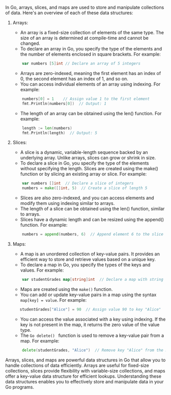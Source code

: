 In Go, arrays, slices, and maps are used to store and manipulate collections of data. Here's an overview of each of these data structures:

1. Arrays:
    - An array is a fixed-size collection of elements of the same type. The size of an array is determined at compile-time and cannot be changed.
    - To declare an array in Go, you specify the type of the elements and the number of elements enclosed in square brackets. For example:
  
    ```Go
        var numbers [5]int // Declare an array of 5 integers
    ```
   
    - Arrays are zero-indexed, meaning the first element has an index of 0, the second element has an index of 1, and so on.
    - You can access individual elements of an array using indexing. For example:
   
    ```Go
        numbers[0] = 1    // Assign value 1 to the first element
        fmt.Println(numbers[0])  // Output: 1
    ```

    - The length of an array can be obtained using the len() function. For example:
    ```Go
        length := len(numbers)
        fmt.Println(length)  // Output: 5
    ```


2. Slices:
    - A slice is a dynamic, variable-length sequence backed by an underlying array. Unlike arrays, slices can grow or shrink in size.
    - To declare a slice in Go, you specify the type of the elements without specifying the length. Slices are created using the make() function or by slicing an existing array or slice. For example:
    ```Go
        var numbers []int  // Declare a slice of integers
        numbers = make([]int, 5)  // Create a slice of length 5
    ```
    - Slices are also zero-indexed, and you can access elements and modify them using indexing similar to arrays.
    - The length of a slice can be obtained using the len() function, similar to arrays.
    - Slices have a dynamic length and can be resized using the append() function. For example:
    ```Go
        numbers = append(numbers, 6)  // Append element 6 to the slice
    ```

3. Maps:
    - A map is an unordered collection of key-value pairs. It provides an efficient way to store and retrieve values based on a unique key.
    - To declare a map in Go, you specify the types of the keys and values. For example:
    ```Go
        var studentGrades map[string]int  // Declare a map with string keys and int values
    ```

    - Maps are created using the ``` make() ``` function.
    - You can add or update key-value pairs in a map using the syntax ``` map[key] = value```. For example:
    ```Go
       studentGrades["Alice"] = 90  // Assign value 90 to key "Alice"
    ```
    - You can access the value associated with a key using indexing. If the key is not present in the map, it returns the zero value of the value type.
    - The ```Go delete() ``` function is used to remove a key-value pair from a map. For example:
    ```Go
        delete(studentGrades, "Alice")  // Remove key "Alice" from the map
    ```

Arrays, slices, and maps are powerful data structures in Go that allow you to handle collections of data efficiently. Arrays are useful for fixed-size collections, slices provide flexibility with variable-size collections, and maps offer a key-value data structure for efficient lookups. Understanding these data structures enables you to effectively store and manipulate data in your Go programs.